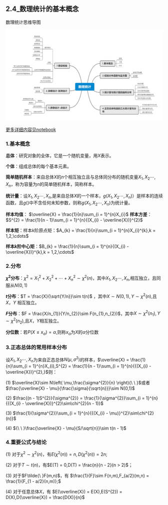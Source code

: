 ## 2.4_数理统计的基本概念

数理统计思维导图

![思维导图](ch02_2.4_04.png)

[更多详细内容见notebook](https://github.com/2951121599/WhaleQuant/blob/master/notebook/ch02_%E9%87%91%E8%9E%8D%E5%B8%82%E5%9C%BA%E7%9A%84%E5%9F%BA%E7%A1%80%E6%A6%82%E5%BF%B5/ch02_2.4_%E6%95%B0%E7%90%86%E7%BB%9F%E8%AE%A1%E7%9A%84%E5%9F%BA%E6%9C%AC%E6%A6%82%E5%BF%B5.ipynb)

### 1.基本概念

**总体**：研究对象的全体，它是一个随机变量，用$X$表示。

**个体**：组成总体的每个基本元素。

**简单随机样本**：来自总体$X$的$n$个相互独立且与总体同分布的随机变量$X_{1},X_{2}\cdots,X_{n}$，称为容量为$n$的简单随机样本，简称样本。

**统计量**：设$X_{1},X_{2}\cdots,X_{n},$是来自总体$X$的一个样本，$g(X_{1},X_{2}\cdots,X_{n})$）是样本的连续函数，且$g()$中不含任何未知参数，则称$g(X_{1},X_{2}\cdots,X_{n})$为统计量。

**样本均值**：
$\overline{X} = \frac{1}{n}\sum_{i = 1}^{n}X_{i}$
**样本方差**：$S^{2} = \frac{1}{n - 1}\sum_{i = 1}^{n}{(X_{i} - \overline{X})}^{2}$

**样本矩**：样本$k$阶原点矩：$A_{k} = \frac{1}{n}\sum_{i = 1}^{n}X_{i}^{k},k = 1,2,\cdots$

**样本$k$阶中心矩**：$B_{k} = \frac{1}{n}\sum_{i = 1}^{n}{(X_{i} - \overline{X})}^{k},k = 1,2,\cdots$

### 2.分布

**$\chi^{2}$分布**：$\chi^{2} = X_{1}^{2} + X_{2}^{2} + \cdots + X_{n}^{2}\sim\chi^{2}(n)$，其中$X_{1},X_{2}\cdots,X_{n},$相互独立，且同服从$N(0,1)$

**$t$分布**：$T = \frac{X}{\sqrt{Y/n}}\sim t(n)$ ，其中$X\sim N\left( 0,1 \right),Y\sim\chi^{2}(n),$且$X$，$Y$ 相互独立。

**$F$分布**：$F = \frac{X/n_{1}}{Y/n_{2}}\sim F(n_{1},n_{2})$，其中$X\sim\chi^{2}\left( n_{1} \right),Y\sim\chi^{2}(n_{2}),$且$X$，$Y$相互独立。

**分位数**：若$P(X \leq x_{\alpha}) = \alpha,$则称$x_{\alpha}$为$X$的$\alpha$分位数

### 3.正态总体的常用样本分布

设$X_{1},X_{2}\cdots,X_{n}$为来自正态总体$N(\mu,\sigma^{2})$的样本，$\overline{X} = \frac{1}{n}\sum_{i = 1}^{n}X_{i},S^{2} = \frac{1}{n - 1}\sum_{i = 1}^{n}{{(X_{i} - \overline{X})}^{2},}$则：

(1) $\overline{X}\sim N\left( \mu,\frac{\sigma^{2}}{n} \right){\ \ }$或者$\frac{\overline{X} - \mu}{\frac{\sigma}{\sqrt{n}}}\sim N(0,1)$

(2) $\frac{(n - 1)S^{2}}{\sigma^{2}} = \frac{1}{\sigma^{2}}\sum_{i = 1}^{n}{{(X_{i} - \overline{X})}^{2}\sim\chi^{2}(n - 1)}$

(3) $\frac{1}{\sigma^{2}}\sum_{i = 1}^{n}{{(X_{i} - \mu)}^{2}\sim\chi^{2}(n)}$

(4) ${\ \ }\frac{\overline{X} - \mu}{S/\sqrt{n}}\sim t(n - 1)$

### 4.重要公式与结论

(1) 对于$\chi^{2}\sim\chi^{2}(n)$，有$E(\chi^{2}(n)) = n,D(\chi^{2}(n)) = 2n;$

(2) 对于$T\sim t(n)$，有$E(T) = 0,D(T) = \frac{n}{n - 2}(n > 2)$；

(3) 对于$F\tilde{\ }F(m,n)$，有 $\frac{1}{F}\sim F(n,m),F_{a/2}(m,n) = \frac{1}{F_{1 - a/2}(n,m)};$

(4) 对于任意总体$X$，有 $E(\overline{X}) = E(X),E(S^{2}) = D(X),D(\overline{X}) = \frac{D(X)}{n}$

